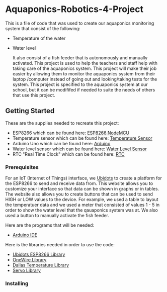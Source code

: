 # Aquaponics-Robotics-4-Project
This is a file of code that was used to create our aquaponics monitoring system that consist of the following:
* Temperature of the water
* Water level

  It also consist of a fish feeder that is autonomously and manually activated. This project is used to help the teachers and staff
help with taking care of the aquaponics system. This project will make their job easier by allowing them to monitor the aquaponics
system from their laptop /computer instead of going out and looking/taking tests for the system. This project is  specified
to the aquaponics system at our school, but it can be modififed if needed to suite the needs of others that use this project. 
## Getting Started
These are the supplies needed to recreate this project:
* ESP8266 which can be found here: [ESP8266 NodeMCU]( https://www.amazon.com/HiLetgo-Version-NodeMCU-Internet-Development/dp/B010O1G1ES/ref=sr_1_3?s=electronics&ie=UTF8&qid=1505504360&sr=1-3&keywords=esp8266)
* Temperature sensor which can be found here: [Temperature Sensor](https://www.sparkfun.com/products/11050)
* Arduino Uno which can be found here: [Arduino](https://www.amazon.com/MakerBest-Quality-Compatible-ATmega328P-Development/dp/B00Q6ZW4NO/ref=sr_1_7?s=electronics&ie=UTF8&qid=1505504649&sr=1-7&keywords=arduino+uno)
* Water level sensor which can be found here: [Water Level Sensor](https://www.amazon.com/uxcell-Pieces-ZP4510-Vertical-Switches/dp/B00FHAEBIA/ref=sr_1_3?s=industrial&ie=UTF8&qid=1505504811&sr=1-3&keywords=float+sensor)
* RTC "Real Time Clock" which can be found here: [RTC](https://www.amazon.com/DS3231-AT24C32-module-precision-Arduino/dp/B00HCB7VYS)

### Prerequisites
  For an IoT (Internet of Things) interface, we [Ubidots](https://ubidots.com/) to create a platform for the ESP8266 to send and receive
data from. This website allows you to customize your interface so that data can be shown in graphs or in tables. The website also allows you
to create  buttons that can be used to send HIGH or LOW values to the device. For example, we used a table to layout the temperatuer data
and we used a meter that consisted of values 1 - 5 in order to show the water level that the qauaponics system was at. We also used a button
to manually activate the fish feeder.

Here are the programs that will be needed:
* [Arduino IDE](https://www.google.com/url?sa=t&rct=j&q=&esrc=s&source=web&cd=1&cad=rja&uact=8&ved=0ahUKEwio8JOU_afWAhWGvLwKHVbQChoQFgglMAA&url=https%3A%2F%2Fwww.arduino.cc%2Fen%2FMain%2FSoftware&usg=AFQjCNHz_7o9OaPrjA55KOEPASoC8HSgK)

Here is the libraries needed in order to use the code:
* [Ubidots ESP8266 Library](https://github.com/ubidots/ubidots-esp8266-serial/archive/master.zip)
* [OneWire Library](https://github.com/PaulStoffregen/OneWire)
* [Dallas Temperature Library](https://github.com/milesburton/Arduino-Temperature-Control-Library)
* [Servo Library](https://github.com/arduino-libraries/Servo)

### Installing

